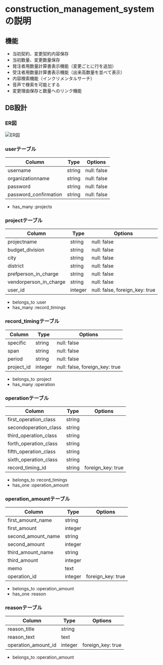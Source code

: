# construction_management_system の説明

## 機能

- 当初契約、変更契約内容保存
- 当初数量、変更数量保存
- 発注者用数量計算書表示機能（変更ごとに行を追加）
- 受注者用数量計算書表示機能（出来高数量を並べて表示）
- 内容検索機能（インクリメンタルサーチ）
- 音声で検索を可能とする
- 変更理由保存と数量へのリンク機能


## DB設計


### ER図
![ER図](https://user-images.githubusercontent.com/58900062/80857141-a469e400-8c8a-11ea-9623-89e5dcfb4917.png)

### userテーブル

|Column|Type|Options|
|------|----|-------|
|username|string|null: false|
|organizationname|string|null: false|
|password|string|null: false|
|password_confirmation|string|null: false|

- has_many :projects


### projectテーブル

|Column|Type|Options|
|------|----|-------|
|projectname|string|null: false|
|budget_division|string|null: false|
|city|string|null: false|
|district|string|null: false|
|prefperson_in_charge|string|null: false|
|vendorperson_in_charge|string|null: false|
|user_id|integer|null: false, foreign_key: true|

- belongs_to :user
- has_many :record_timings


### record_timingテーブル

|Column|Type|Options|
|------|----|-------|
|specific|string|null: false|
|span|string|null: false|
|period|string|null: false|
|project_id|integer|null: false, foreign_key: true|

- belongs_to :project
- has_many :operation


### operationテーブル

|Column|Type|Options|
|------|----|-------|
|first_operation_class|string||
|secondoperation_class|string||
|third_operation_class|string||
|forth_operation_class|string||
|fifth_operation_class|string||
|sixth_operation_class|string||
|record_timing_id|string|foreign_key: true|

- belongs_to :record_timings
- has_one :operation_amount


### operation_amountテーブル

|Column|Type|Options|
|------|----|-------|
|first_amount_name|string||
|first_amount|integer||
|second_amount_name|string||
|second_amount|integer||
|third_amount_name|string|
|third_amount|integer||
|memo|text||
|operation_id|integer|foreign_key: true|

- belongs_to :operation_amount
- has_one :reason


### reasonテーブル

|Column|Type|Options|
|------|----|-------|
|reason_title|string||
|reason_text|text||
|operation_amount_id|integer|foreign_key: true|

- belongs_to :operation_amount